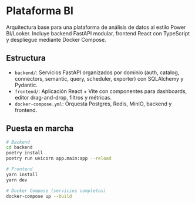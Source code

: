 # Plataforma BI

Arquitectura base para una plataforma de análisis de datos al estilo Power BI/Looker. Incluye backend FastAPI modular, frontend React con TypeScript y despliegue mediante Docker Compose.

## Estructura

- `backend/`: Servicios FastAPI organizados por dominio (auth, catalog, connectors, semantic, query, scheduler, exporter) con SQLAlchemy y Pydantic.
- `frontend/`: Aplicación React + Vite con componentes para dashboards, editor drag-and-drop, filtros y métricas.
- `docker-compose.yml`: Orquesta Postgres, Redis, MinIO, backend y frontend.

## Puesta en marcha

```bash
# Backend
cd backend
poetry install
poetry run uvicorn app.main:app --reload

# Frontend
yarn install
yarn dev

# Docker Compose (servicios completos)
docker-compose up --build
```
